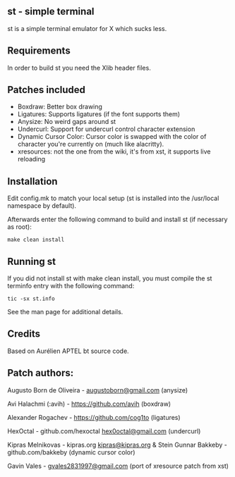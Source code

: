 st - simple terminal
--------------------

st is a simple terminal emulator for X which sucks less.


Requirements
------------

In order to build st you need the Xlib header files.


Patches included
----------------

- Boxdraw:
    Better box drawing
- Ligatures:
    Supports ligatures (if the font supports them)
- Anysize:
    No weird gaps around st
- Undercurl:
    Support for undercurl control character extension
- Dynamic Cursor Color:
    Cursor color is swapped with the color of character you're currently on (much like alacritty).
- xresources:
    not the one from the wiki, it's from xst, it supports live reloading


Installation
------------
Edit config.mk to match your local setup (st is installed into
the /usr/local namespace by default).

Afterwards enter the following command to build and install st (if
necessary as root):

    make clean install

Running st
----------
If you did not install st with make clean install, you must compile
the st terminfo entry with the following command:

    tic -sx st.info

See the man page for additional details.

Credits
-------
Based on Aurélien APTEL <aurelien dot aptel at gmail dot com> bt source code.

Patch authors:
--------------
Augusto Born de Oliveira - augustoborn@gmail.com (anysize)

Avi Halachmi (:avih) - https://github.com/avih (boxdraw)

Alexander Rogachev - https://github.com/cog1to (ligatures)

HexOctal - github.com/hexoctal hex0octal@gmail.com (undercurl)

Kipras Melnikovas - kipras.org kipras@kipras.org & Stein Gunnar Bakkeby - github.com/bakkeby (dynamic cursor color)

Gavin Vales - gvales2831997@gmail.com (port of xresource patch from xst)
